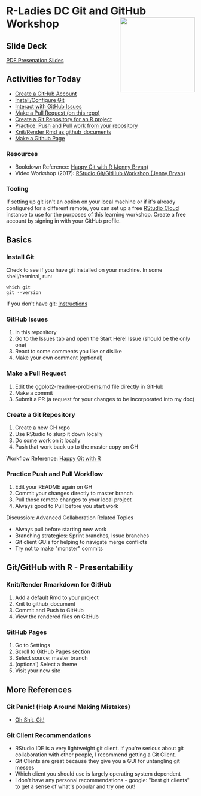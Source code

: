 # R-Ladies DC Git and GitHub Workshop <img src="img/rladies.png" align="right" width=200/>

## Slide Deck

[PDF Presenation Slides](https://github.com/rladies/meetup-presentations_dc/blob/master/GitHub-Workshop-2018/GitHubWorkshop-SlideDeck.pdf)

## Activities for Today

- [Create a GitHub Account](https://github.com/)
- [Install/Configure Git](https://github.com/kellobri/rladies-dc-github-wkshp#install-git)
- [Interact with GitHub Issues](https://github.com/kellobri/rladies-dc-github-wkshp#github-issues)
- [Make a Pull Request (on this repo)](https://github.com/kellobri/rladies-dc-github-wkshp#make-a-pull-request)
- [Create a Git Repository for an R project](https://github.com/kellobri/rladies-dc-github-wkshp#create-a-git-repository)
- [Practice: Push and Pull work from your repository](https://github.com/kellobri/rladies-dc-github-wkshp#practice-push-and-pull-workflow)
- [Knit/Render Rmd as github_documents](https://github.com/kellobri/rladies-dc-github-wkshp#knitrender-rmarkdown-for-github)
- [Make a Github Page](https://github.com/kellobri/rladies-dc-github-wkshp#github-pages)

### Resources

- Bookdown Reference: [Happy Git with R (Jenny Bryan)](http://happygitwithr.com/)
- Video Workshop (2017): [RStudio Git/GitHub Workshop (Jenny Bryan)](https://www.rstudio.com/resources/videos/happy-git-and-gihub-for-the-user-tutorial/)

### Tooling

If setting up git isn't an option on your local machine or if it's already configured for a different remote, you can set up a free [RStudio Cloud](https://rstudio.cloud/) instance to use for the purposes of this learning workshop. Create a free account by signing in with your GitHub profile. 

## Basics

### Install Git

Check to see if you have git installed on your machine. In some shell/terminal, run:
```
which git
git --version
```

If you don't have git: [Instructions](http://happygitwithr.com/install-git.html#install-git) 

### GitHub Issues

1. In this repository
2. Go to the Issues tab and open the Start Here! Issue (should be the only one)
3. React to some comments you like or dislike 
4. Make your own comment (optional)

### Make a Pull Request

1. Edit the [ggplot2-readme-problems.md](https://github.com/kellobri/rladies-dc-github-wkshp/blob/master/ggplot2-readme-problems.md) file directly in GitHub
2. Make a commit
3. Submit a PR (a request for your changes to be incorporated into my doc)

### Create a Git Repository

1. Create a new GH repo
2. Use RStudio to slurp it down locally
3. Do some work on it locally
4. Push that work back up to the master copy on GH

Workflow Reference: [Happy Git with R](http://happygitwithr.com/new-github-first.html)

### Practice Push and Pull Workflow

1. Edit your README again on GH
2. Commit your changes directly to master branch
3. Pull those remote changes to your local project
4. Always good to Pull before you start work

Discussion: Advanced Collaboration Related Topics
- Always pull before starting new work 
- Branching strategies: Sprint branches, Issue branches
- Git client GUIs for helping to navigate merge conflicts
- Try not to make "monster" commits

## Git/GitHub with R - Presentability

### Knit/Render Rmarkdown for GitHub

1. Add a default Rmd to your project
2. Knit to github_document
3. Commit and Push to GitHub
4. View the rendered files on GitHub

### GitHub Pages

1. Go to Settings
2. Scroll to GitHub Pages section
3. Select source: master branch
4. (optional) Select a theme
5. Visit your new site

## More References

### Git Panic! (Help Around Making Mistakes)

- [Oh Shit, Git!](http://ohshitgit.com/)

### Git Client Recommendations

- RStudio IDE is a very lightweight git client. If you're serious about git collaboration with other people, I recommend getting a Git Client. 
- Git Clients are great because they give you a GUI for untangling git messes
- Which client you should use is largely operating system dependent
- I don't have any personal recommendations - google: "best git clients" to get a sense of what's popular and try one out!


